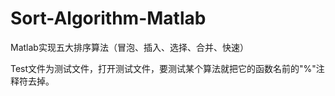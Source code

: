 # Sort-Algorithm-Matlab
Matlab实现五大排序算法（冒泡、插入、选择、合并、快速）

Test文件为测试文件，打开测试文件，要测试某个算法就把它的函数名前的"%"注释符去掉。
